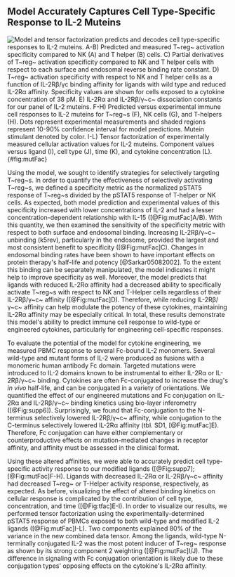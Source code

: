 ## Model Accurately Captures Cell Type-Specific Response to IL-2 Muteins

![**Model and tensor factorization predicts and decodes cell type-specific responses to IL-2 muteins.** A-B) Predicted and measured T~reg~ activation specificity compared to NK (A) and T helper (B) cells. C) Partial derivatives of T~reg~ activation specificity compared to NK and T helper cells with respect to each surface and endosomal reverse binding rate constant. D) T~reg~ activation specificity with respect to NK and T helper cells as a function of IL-2Rβ/γc binding affinity for ligands with wild type and reduced IL-2Rα affinity. Specificity values are shown for cells exposed to a cytokine concentration of 38 pM. E) IL-2Rα and IL-2Rβ/γ~c~ dissociation constants for our panel of IL-2 muteins. F-H) Predicted versus experimental immune cell responses to IL-2 muteins for T~reg~s (F), NK cells (G), and T-helpers (H). Dots represent experimental measurements and shaded regions represent 10-90% confidence interval for model predictions. Mutein stimulant denoted by color. I-L) Tensor factorization of experimentally measured cellular activation values for IL-2 muteins. Component values versus ligand (I), cell type (J), time (K), and cytokine concentration (L).](./Manuscript/Figures/figure6.svg){#fig:mutFac}

Using the model, we sought to identify strategies for selectively targeting T~reg~s. In order to quantify the effectiveness of selectively activating T~reg~s, we defined a specificity metric as the normalized pSTAT5 response of T~reg~s divided by the pSTAT5 response of T-helper or NK cells. As expected, both model prediction and experimental values of this specificity increased with lower concentrations of IL-2 and had a lesser concentration-dependent relationship with IL-15 ([@Fig:mutFac]A/B). With this quantity, we then examined the sensitivity of the specificity metric with respect to both surface and endosomal binding. Increasing IL-2Rβ/γ~c~ unbinding (k5rev), particularly in the endosome, provided the largest and most consistent benefit to specificity ([@Fig:mutFac]C). Changes in endosomal binding rates have been shown to have important effects on protein therapy's half-life and potency [@Sarkar05082002]. To the extent this binding can be separately manipulated, the model indicates it might help to improve specificity as well. Moreover, the model predicts that ligands with reduced IL-2Rα affinity had a decreased ability to specifically activate T~reg~s with respect to NK and T-Helper cells regardless of their IL-2Rβ/γ~c~ affinity ([@Fig:mutFac]D). Therefore, while reducing IL-2Rβ/γ~c~ affinity can help modulate the potency of these cytokines, maintaining IL-2Rα affinity may be especially critical. In total, these results demonstrate this model's ability to predict immune cell response to wild-type or engineered cytokines, particularly for engineering cell-specific responses.

To evaluate the potential of the model for cytokine engineering, we measured PBMC response to several Fc-bound IL-2 monomers. Several wild-type and mutant forms of IL-2 were produced as fusions with a monomeric human antibody Fc domain. Targeted mutations were introduced to IL-2 domains known to be instrumental to either IL-2Rα or IL-2Rβ/γ~c~ binding. Cytokines are often Fc-conjugated to increase the drug's *in vivo* half-life, and can be conjugated in a variety of orientations. We quantified the effect of our engineered mutations and Fc conjugation on IL-2Rα and IL-2Rβ/γ~c~ binding kinetics using bio-layer inferometry ([@Fig:supp6]). Surprisingly, we found that Fc-conjugation to the N-terminus selectively lowered IL-2Rβ/γ~c~ affinity, while conjugation to the C-terminus selectively lowered IL-2Rα affinity (tbl. SD1, [@Fig:mutFac]E). Therefore, Fc conjugation can have either complementary or counterproductive effects on mutation-mediated changes in receptor affinity, and affinity must be assessed in the clinical format.

Using these altered affinities, we were able to accurately predict cell type-specific activity response to our modified ligands ([@Fig:supp7]; [@Fig:mutFac]F-H). Ligands with decreased IL-2Rα or IL-2Rβ/γ~c~ affinity had decreased T~reg~ or T-Helper activity response, respectively, as expected. As before, visualizing the effect of altered binding kinetics on cellular response is complicated by the contribution of cell type, concentration, and time ([@Fig:tfac]E-I). In order to visualize our results, we performed tensor factorization using the experimentally-determined pSTAT5 response of PBMCs exposed to both wild-type and modified IL-2 ligands ([@Fig:mutFac]I-L). Two components explained 80% of the variance in the new combined data tensor. Among the ligands, wild-type N-terminally conjugated IL-2 was the most potent inducer of T~reg~ response as shown by its strong component 2 weighting ([@Fig:mutFac]I/J). The difference in signaling with Fc conjugation orientation is likely due to these conjugation types' opposing effects on the cytokine's IL-2Rα affinity.
